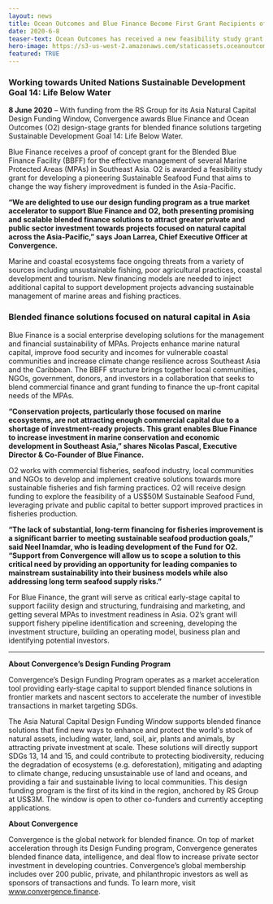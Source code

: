```yaml
---
layout: news
title: Ocean Outcomes and Blue Finance Become First Grant Recipients of Convergence’s Asia Natural Capital Window 
date: 2020-6-8
teaser-text: Ocean Outcomes has received a new feasibility study grant for developing a pioneering Sustainable Seafood Fund that aims to change the way fishery improvedment is funded in the Asia-Pacific.
hero-image: https://s3-us-west-2.amazonaws.com/staticassets.oceanoutcomes.org/news+and+analysis/hero+images/convergence-funds-ocean-outcomes-and-blue-finance-hero.jpg
featured: TRUE
---
```

### Working towards United Nations Sustainable Development Goal 14: Life Below Water

**8 June 2020** – With funding from the RS Group for its Asia Natural Capital Design Funding Window, Convergence awards Blue Finance and Ocean Outcomes (O2) design-stage grants for blended finance solutions targeting Sustainable Development Goal 14: Life Below Water. 

Blue Finance receives a proof of concept grant for the Blended Blue Finance Facility (BBFF) for the effective management of several Marine Protected Areas (MPAs) in Southeast Asia. O2 is awarded a feasibility study grant for developing a pioneering Sustainable Seafood Fund that aims to change the way fishery improvedment is funded in the Asia-Pacific.

**“We are delighted to use our design funding program as a true market accelerator to support Blue Finance and O2, both presenting promising and scalable blended finance solutions to attract greater private and public sector investment towards projects focused on natural capital across the Asia-Pacific,” says Joan Larrea, Chief Executive Officer at Convergence.**

Marine and coastal ecosystems face ongoing threats from a variety of sources including unsustainable fishing, poor agricultural practices, coastal development and tourism. New financing models are needed to inject additional capital to support development projects advancing sustainable management of marine areas and fishing practices.

### Blended finance solutions focused on natural capital in Asia

Blue Finance is a social enterprise developing solutions for the management and financial sustainability of MPAs. Projects enhance marine natural capital, improve food security and incomes for vulnerable coastal communities and increase climate change resilience across Southeast Asia and the Caribbean. The BBFF structure brings together local communities, NGOs, government, donors, and investors in a collaboration that seeks to blend commercial finance and grant funding to finance the up-front capital needs of the MPAs. 

**“Conservation projects, particularly those focused on marine ecosystems, are not attracting enough commercial capital due to a shortage of investment-ready projects. This grant enables Blue Finance to increase investment in marine conservation and economic development in Southeast Asia,” shares Nicolas Pascal, Executive Director & Co-Founder of Blue Finance.**

O2 works with commercial fisheries, seafood industry, local communities and NGOs to develop and implement creative solutions towards more sustainable fisheries and fish farming practices. O2 will receive design funding to explore the feasibility of a US$50M Sustainable Seafood Fund, leveraging private and public capital to better support improved practices in fisheries production.

**“The lack of substantial, long-term financing for fisheries improvement is a significant barrier to meeting sustainable seafood production goals,” said Neel Inamdar, who is leading development of the Fund for O2. “Support from Convergence will allow us to scope a solution to this critical need by providing an opportunity for leading companies to mainstream sustainability into their business models while also addressing long term seafood supply risks.”**

For Blue Finance, the grant will serve as critical early-stage capital to support facility design and structuring, fundraising and marketing, and getting several MPAs to investment readiness in Asia. O2’s grant will support fishery pipeline identification and screening, developing the investment structure, building an operating model, business plan and identifying potential investors.

----

**About Convergence’s Design Funding Program**

Convergence’s Design Funding Program operates as a market acceleration tool providing early-stage capital to support blended finance solutions in frontier markets and nascent sectors to accelerate the number of investible transactions in market targeting SDGs. 

The Asia Natural Capital Design Funding Window supports blended finance solutions that find new ways to enhance and protect the world's stock of natural assets, including water, land, soil, air, plants and animals, by attracting private investment at scale. These solutions will directly support SDGs 13, 14 and 15, and could contribute to protecting biodiversity, reducing the degradation of ecosystems (e.g. deforestation), mitigating and adapting to climate change, reducing unsustainable use of land and oceans, and providing a fair and sustainable living to local communities. This design funding program is the first of its kind in the region, anchored by RS Group at US$3M. The window is open to other co-funders and currently accepting applications.

**About Convergence**

Convergence is the global network for blended finance. On top of market acceleration through its Design Funding program, Convergence generates blended finance data, intelligence, and deal flow to increase private sector investment in developing countries. Convergence’s global membership includes over 200 public, private, and philanthropic investors as well as sponsors of transactions and funds. To learn more, visit <a href="https://www.convergence.finance/" target="_blank">www.convergence.finance</a>.
